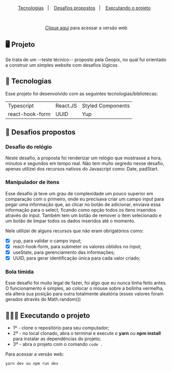 <p align="center">
  <a href="#-tecnologias">Tecnologias</a>&nbsp;&nbsp;&nbsp;|&nbsp;&nbsp;&nbsp;
  <a href="#-desafios-propostos">Desafios propostos</a>&nbsp;&nbsp;&nbsp;|&nbsp;&nbsp;&nbsp;
  <a href="#-executando-o-projeto">Executando o projeto</a>&nbsp;&nbsp;&nbsp;
</p>

<br>

<p align="center">
  <a href="https://teste-tecnico-geopix.vercel.app/" target="_blank">Clique aqui</a> para acessar a versão web
</p>


## 🖥️ Projeto

Se trata de um --teste técnico-- proposto pela Geopix, no qual fui orientado a construir um simples website com desafios
lógicos

## 📲 Tecnologias

Esse projeto foi desenvolvido com as seguintes tecnologias/bibliotecas:

<table border="0">
 <tr>
<td> Typescript</td>
<td> React.JS</td>
<td> Styled Components</td>
 </tr>
 <tr>
<td> react-hook-form</td>
<td> UUID</td>
<td> Yup</td>
 </tr>
</table>

## 🌟 Desafios propostos

### Desafio do relógio
Neste desafio, a proposta foi renderizar um relógio que mostrasse a hora, minutos e segundos em tempo real.
Não tem muito segredo nesse desafio, apenas utilizei dos recursos nativos do Javascript como: Date, padStart.

### Manipulador de itens
Esse desafio já teve um grau de complexidade um pouco superior em comparação com o primeiro, onde eu precisava
criar um campo input para pegar uma informação que, ao clicar no botão de adicionar, enviava essa informação para 
o select, ficando como opção todos os itens inseridos através do input. Também tem um botão de remover o item selecionado
e um botão de limpar todos os dados inseridos até o momento.

Nele utilizei de alguns recursos que não eram obrigatórios como: 
- [x] yup, para validar o campo input; 
- [x] react-hook-form, para submeter os valores obtidos no input; 
- [x] useState, para gerenciamento das informações;
- [x] UUID, para gerar identificação única para cada valor criado;

### Bola tímida
Esse desafio foi muito legal de fazer, foi algo que eu nunca tinha feito antes. 
O funcionamento é simples, ao colocar o mouse sobre a bolinha vermelha, ela altera sua posição
para outra totalmente aleatória (esses valores foram gerados através do Math.random())

## 👨🏻‍💻 Executando o projeto

- 1º - clone o repositório para seu computador;
- 2º - no local clonado, abra o terminal e execute o **yarn** ou **npm install** para instalar as dependências do projeto;
- 3º - abra o projeto com o comando ``` code . ```

Para acessar a versão web:

```cl
yarn dev ou npm run dev
```
